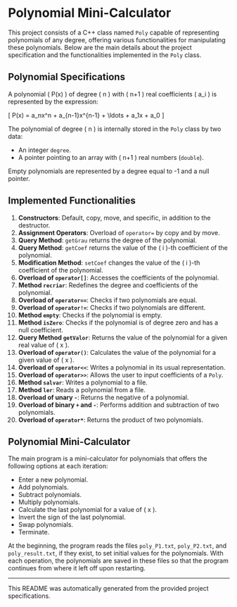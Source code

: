 # Polynomial Mini-Calculator

This project consists of a C++ class named `Poly` capable of representing polynomials of any degree, offering various functionalities for manipulating these polynomials. Below are the main details about the project specification and the functionalities implemented in the `Poly` class.

## Polynomial Specifications

A polynomial \( P(x) \) of degree \( n \) with \( n+1 \) real coefficients \( a_i \) is represented by the expression:

\[ P(x) = a_nx^n + a_{n-1}x^{n-1} + \ldots + a_1x + a_0 \]

The polynomial of degree \( n \) is internally stored in the `Poly` class by two data:
- An integer `degree`.
- A pointer pointing to an array with \( n+1 \) real numbers (`double`).

Empty polynomials are represented by a degree equal to -1 and a null pointer.

## Implemented Functionalities

1. **Constructors**: Default, copy, move, and specific, in addition to the destructor.
2. **Assignment Operators**: Overload of `operator=` by copy and by move.
3. **Query Method**: `getGrau` returns the degree of the polynomial.
4. **Query Method**: `getCoef` returns the value of the \( i \)-th coefficient of the polynomial.
5. **Modification Method**: `setCoef` changes the value of the \( i \)-th coefficient of the polynomial.
6. **Overload of `operator[]`**: Accesses the coefficients of the polynomial.
7. **Method `recriar`**: Redefines the degree and coefficients of the polynomial.
8. **Overload of `operator==`**: Checks if two polynomials are equal.
9. **Overload of `operator!=`**: Checks if two polynomials are different.
10. **Method `empty`**: Checks if the polynomial is empty.
11. **Method `isZero`**: Checks if the polynomial is of degree zero and has a null coefficient.
12. **Query Method `getValor`**: Returns the value of the polynomial for a given real value of \( x \).
13. **Overload of `operator()`**: Calculates the value of the polynomial for a given value of \( x \).
14. **Overload of `operator<<`**: Writes a polynomial in its usual representation.
15. **Overload of `operator>>`**: Allows the user to input coefficients of a `Poly`.
16. **Method `salvar`**: Writes a polynomial to a file.
17. **Method `ler`**: Reads a polynomial from a file.
18. **Overload of unary `-`**: Returns the negative of a polynomial.
19. **Overload of binary `+` and `-`**: Performs addition and subtraction of two polynomials.
20. **Overload of `operator*`**: Returns the product of two polynomials.

## Polynomial Mini-Calculator

The main program is a mini-calculator for polynomials that offers the following options at each iteration:
- Enter a new polynomial.
- Add polynomials.
- Subtract polynomials.
- Multiply polynomials.
- Calculate the last polynomial for a value of \( x \).
- Invert the sign of the last polynomial.
- Swap polynomials.
- Terminate.

At the beginning, the program reads the files `poly_P1.txt`, `poly_P2.txt`, and `poly_result.txt`, if they exist, to set initial values for the polynomials. With each operation, the polynomials are saved in these files so that the program continues from where it left off upon restarting.

---
This README was automatically generated from the provided project specifications.